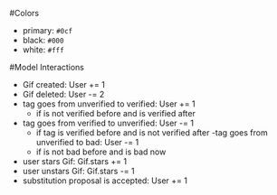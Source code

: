 #Colors
- primary: `#0cf`
- black: `#000`
- white: `#fff`

#Model Interactions
- Gif created: User += 1
- Gif deleted: User -= 2
- tag goes from unverified to verified: User += 1
    + if is not verified before and is verified after
- tag goes from verified to unverified: User -= 1
    + if tag is verified before and is not verified after
-tag goes from unverified to bad: User -= 1
    + if is not bad before and is bad now
- user stars Gif: Gif.stars += 1
- user unstars Gif: Gif.stars -= 1
- substitution proposal is accepted: User += 1

